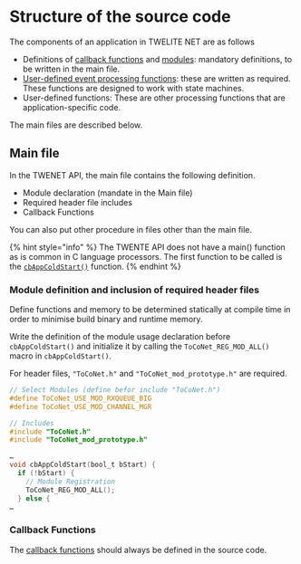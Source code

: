 # Structure of the source code

The components of an application in TWELITE NET are as follows

* Definitions of [callback functions](../twelite-net-api-ref/krubakku/) and [modules](mojru.md): mandatory definitions, to be written in the main file.
* [User-defined event processing functions](../twelite-net-api-ref/yzaibento/): these are written as required. These functions are designed to work with state machines.
* User-defined functions: These are other processing functions that are application-specific code.

The main files are described below.

## Main file

In the TWENET API, the main file contains the following definition.

* Module declaration (mandate in the Main file)
* Required header file includes
* Callback Functions

You can also put other procedure in files other than the main file.

{% hint style="info" %}
The TWENTE API does not have a main() function as is common in C language processors. The first function to be called is the [`cbAppColdStart()`](../twelite-net-api-ref/krubakku/cbappcoldstart.md) function.
{% endhint %}



### Module definition and inclusion of required header files

Define functions and memory to be determined statically at compile time in order to minimise build binary and runtime memory.

Write the definition of the module usage declaration before `cbAppColdStart()` and initialize it by calling the `ToCoNet_REG_MOD_ALL()` macro in `cbAppColdStart()`.

For header files, `"ToCoNet.h"` and `"ToCoNet_mod_prototype.h"` are required.

```c
// Select Modules (define befor include "ToCoNet.h")
#define ToCoNet_USE_MOD_RXQUEUE_BIG
#define ToCoNet_USE_MOD_CHANNEL_MGR

// Includes
#include "ToCoNet.h"
#include "ToCoNet_mod_prototype.h"

…
void cbAppColdStart(bool_t bStart) {
  if (!bStart) {
    // Module Registration
    ToCoNet_REG_MOD_ALL();
  } else {
…
```

### Callback Functions

The [callback functions](../twelite-net-api-ref/krubakku/) should always be defined in the source code.

